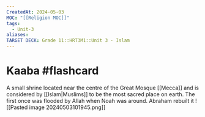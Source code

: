 ```yaml
---
CreatedAt: 2024-05-03
MOC: "[[Religion MOC]]"
tags:
  - Unit-3
aliases: 
TARGET DECK: Grade 11::HRT3M1::Unit 3 - Islam
---
```


# Kaaba #flashcard 
A small shrine located near the centre of the Great Mosque [[Mecca]] and is considered by [[Islam|Muslims]] to be the most sacred place on earth.
The first once was flooded by Allah when Noah was around. Abraham rebuilt it
![[Pasted image 20240503101945.png]]
<!--ID: 1718379549988-->

<!--ID: 1719258851640-->
